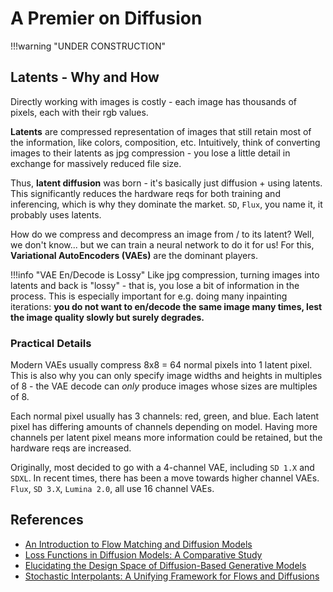 # A Premier on Diffusion

!!!warning "UNDER CONSTRUCTION"

## Latents - Why and How

Directly working with images is costly - each image has thousands of pixels, each with their rgb values.

**Latents** are compressed representation of images that still retain most of the information, like colors, composition, etc. Intuitively, think of converting images to their latents as jpg compression - you lose a little detail in exchange for massively reduced file size.

Thus, **latent diffusion** was born - it's basically just diffusion + using latents. This significantly reduces the hardware reqs for both training and inferencing, which is why they dominate the market. `SD`, `Flux`, you name it, it probably uses latents.

How do we compress and decompress an image from / to its latent? Well, we don't know... but we can train a neural network to do it for us! For this, **Variational AutoEncoders (VAEs)** are the dominant players. 

!!!info "VAE En/Decode is Lossy"
    Like jpg compression, turning images into latents and back is "lossy" - that is, you lose a bit of information in the process. This is especially important for e.g. doing many inpainting iterations: **you do not want to en/decode the same image many times, lest the image quality slowly but surely degrades.**

### Practical Details

Modern VAEs usually compress 8x8 = 64 normal pixels into 1 latent pixel. This is also why you can only specify image widths and heights in multiples of 8 - the VAE decode can *only* produce images whose sizes are multiples of 8.

Each normal pixel usually has 3 channels: red, green, and blue. Each latent pixel has differing amounts of channels depending on model. Having more channels per latent pixel means more information could be retained, but the hardware reqs are increased.

Originally, most decided to go with a 4-channel VAE, including `SD 1.X` and `SDXL`. In recent times, there has been a move towards higher channel VAEs. `Flux`, `SD 3.X`, `Lumina 2.0`, all use 16 channel VAEs.

## References

- [An Introduction to Flow Matching and Diffusion Models](https://diffusion.csail.mit.edu/docs/lecture-notes.pdf)
- [Loss Functions in Diffusion Models: A Comparative Study](https://arxiv.org/abs/2507.01516)
- [Elucidating the Design Space of Diffusion-Based Generative Models](https://arxiv.org/abs/2206.00364)
- [Stochastic Interpolants: A Unifying Framework for Flows and Diffusions](https://arxiv.org/abs/2303.08797)
